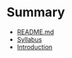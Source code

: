 # Summary

* [README.md](README.md)
* [Syllabus](syllabus.md)
* [Introduction](notes/introduction.md)


